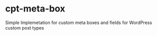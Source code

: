 # cpt-meta-box
Simple Implemetation for custom meta boxes and fields for WordPress custom post types
